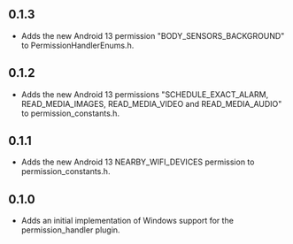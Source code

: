 ## 0.1.3

* Adds the new Android 13 permission "BODY_SENSORS_BACKGROUND" to PermissionHandlerEnums.h.

## 0.1.2

* Adds the new Android 13 permissions "SCHEDULE_EXACT_ALARM, READ_MEDIA_IMAGES, READ_MEDIA_VIDEO and READ_MEDIA_AUDIO" to permission_constants.h.

## 0.1.1

* Adds the new Android 13 NEARBY_WIFI_DEVICES permission to permission_constants.h.

## 0.1.0

* Adds an initial implementation of Windows support for the permission_handler plugin.
